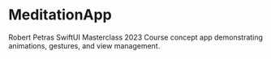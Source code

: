 # MeditationApp
 Robert Petras SwiftUI Masterclass 2023 Course concept app demonstrating animations, gestures, and view management.
